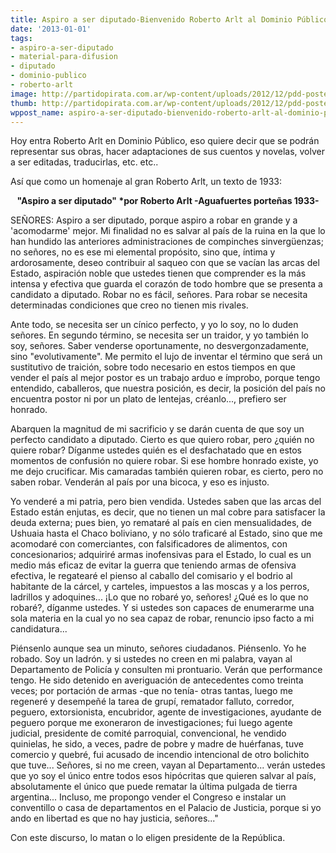 ```yaml
---
title: Aspiro a ser diputado-Bienvenido Roberto Arlt al Dominio Público!
date: '2013-01-01'
tags:
- aspiro-a-ser-diputado
- material-para-difusion
- diputado
- dominio-publico
- roberto-arlt
image: http://partidopirata.com.ar/wp-content/uploads/2012/12/pdd-poster-2013.jpg
thumb: http://partidopirata.com.ar/wp-content/uploads/2012/12/pdd-poster-2013-150x150.jpg
wppost_name: aspiro-a-ser-diputado-bienvenido-roberto-arlt-al-dominio-publico
---
```


Hoy entra Roberto Arlt en Dominio Público, eso quiere decir que se podrán representar sus obras, hacer adaptaciones de sus cuentos y novelas, volver a ser editadas, traducirlas, etc. etc..

Así que como un homenaje al gran Roberto Arlt, un texto de 1933:
<p style="text-align: center;"><strong>"Aspiro a ser diputado" *por Roberto Arlt -Aguafuertes porteñas 1933-</strong></p>
SEÑORES: Aspiro a ser diputado, porque aspiro a robar en grande y a 'acomodarme' mejor. Mi finalidad no es salvar al país de la ruina en la que lo han hundido las anteriores administraciones de compinches sinvergüenzas; no señores, no es ese mi elemental propósito, sino que, íntima y ardorosamente, deseo contribuir al saqueo con que se vacían las arcas del Estado, aspiración noble que ustedes tienen que comprender es la más intensa y efectiva que guarda el corazón de todo hombre que se presenta a candidato a diputado. Robar no es fácil, señores. Para robar se necesita determinadas condiciones que creo no tienen mis rivales.

Ante todo, se necesita ser un cínico perfecto, y yo lo soy, no lo duden señores. En segundo término, se necesita ser un traidor, y yo también lo soy, señores. Saber venderse oportunamente, no desvergonzadamente, sino "evolutivamente". Me permito el lujo de inventar el término que será un sustitutivo de traición, sobre todo necesario en estos tiempos en que vender el país al mejor postor es un trabajo arduo e ímprobo, porque tengo entendido, caballeros, que nuestra posición, es decir, la posición del país no encuentra postor ni por un plato de lentejas, créanlo..., prefiero ser honrado.

Abarquen la magnitud de mi sacrificio y se darán cuenta de que soy un perfecto candidato a diputado. Cierto es que quiero robar, pero ¿quién no quiere robar? Díganme ustedes quién es el desfachatado que en estos momentos de confusión no quiere robar. Si ese hombre honrado existe, yo me dejo crucificar. Mis camaradas también quieren robar, es cierto, pero no saben robar. Venderán al país por una bicoca, y eso es injusto.

Yo venderé a mi patria, pero bien vendida. Ustedes saben que las arcas del Estado están enjutas, es decir, que no tienen un mal cobre para satisfacer la deuda externa; pues bien, yo remataré al país en cien mensualidades, de Ushuaia hasta el Chaco boliviano, y no sólo traficaré al Estado, sino que me acomodaré con comerciantes, con falsificadores de alimentos, con concesionarios; adquiriré armas inofensivas para el Estado, lo cual es un medio más eficaz de evitar la guerra que teniendo armas de ofensiva efectiva, le regatearé el pienso al caballo del comisario y el bodrio al habitante de la cárcel, y carteles, impuestos a las moscas y a los perros, ladrillos y adoquines... ¡Lo que no robaré yo, señores! ¿Qué es lo que no robaré?, díganme ustedes. Y si ustedes son capaces de enumerarme una sola materia en la cual yo no sea capaz de robar, renuncio ipso facto a mi candidatura...

Piénsenlo aunque sea un minuto, señores ciudadanos. Piénsenlo. Yo he robado. Soy un ladrón. y si ustedes no creen en mi palabra, vayan al Departamento de Policía y consulten mi prontuario. Verán que performance tengo. He sido detenido en averiguación de antecedentes como treinta veces; por portación de armas -que no tenía- otras tantas, luego me regeneré y desempeñé la tarea de grupí, rematador falluto, corredor, peguero, extorsionista, encubridor, agente de investigaciones, ayudante de peguero porque me exoneraron de investigaciones; fui luego agente judicial, presidente de comité parroquial, convencional, he vendido quinielas, he sido, a veces, padre de pobre y madre de huérfanas, tuve comercio y quebré, fui acusado de incendio intencional de otro bolichito que tuve... Señores, si no me creen, vayan al Departamento... verán ustedes que yo soy el único entre todos esos hipócritas que quieren salvar al país, absolutamente el único que puede rematar la última pulgada de tierra argentina... Incluso, me propongo vender el Congreso e instalar un conventillo o casa de departamentos en el Palacio de Justicia, porque si yo ando en libertad es que no hay justicia, señores..."

Con este discurso, lo matan o lo eligen presidente de la República.

&nbsp;
